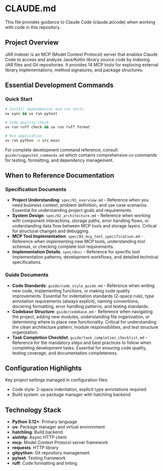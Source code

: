 # CLAUDE.md

This file provides guidance to Claude Code (claude.ai/code) when working with code in this repository.

## Project Overview

JAR Indexer is an MCP (Model Context Protocol) server that enables Claude Code to access and analyze Java/Kotlin library source code by indexing JAR files and Git repositories. It provides 14 MCP tools for exploring external library implementations, method signatures, and package structures.

## Essential Development Commands

### Quick Start
```bash
# Install dependencies and run tests
uv sync && uv run pytest

# Code quality check
uv run ruff check && uv run ruff format

# Run application
uv run python -m src.main
```

For complete development command reference, consult `guide/suggested_commands.md` which contains comprehensive uv commands for testing, formatting, and dependency management.

## When to Reference Documentation

### Specification Documents
- **Project Understanding**: `spec/01_overview.md` - Reference when you need business context, problem definition, and use case scenarios. Essential for understanding project goals and requirements.
- **System Design**: `spec/02_architecture.md` - Reference when working with component interactions, storage paths, error handling flows, or understanding data flow between MCP tools and storage layers. Critical for structural changes and debugging.
- **MCP Tool Implementation**: `spec/03_mcp_tool_specification.md` - Reference when implementing new MCP tools, understanding tool schemas, or checking complete tool requirements.
- **Implementation Details**: `spec/dev/` - Reference for specific tool implementation patterns, development workflows, and detailed technical specifications.

### Guide Documents
- **Code Standards**: `guide/code_style_guide.md` - Reference when writing new code, implementing functions, or making code quality improvements. Essential for indentation standards (2-space rule), type annotation requirements (always explicit), naming conventions, docstring formatting, error handling patterns, and testing standards.
- **Codebase Structure**: `guide/codebase.md` - Reference when navigating the project, adding new modules, understanding file organization, or determining where to place new functionality. Critical for understanding the clean architecture pattern, module responsibilities, and test structure organization.
- **Task Completion Checklist**: `guide/task_completion_checklist.md` - Reference for the mandatory steps and best practices to follow when completing development tasks. Essential for ensuring code quality, testing coverage, and documentation completeness.

## Configuration Highlights

Key project settings managed in configuration files:
- Code style: 2-space indentation, explicit type annotations required  
- Build system: uv package manager with hatchling backend

## Technology Stack

- **Python 3.12+**: Primary language
- **uv**: Package manager and virtual environment
- **hatchling**: Build backend
- **aiohttp**: Async HTTP client
- **mcp**: Model Context Protocol server framework
- **requests**: HTTP library
- **gitpython**: Git repository management
- **pytest**: Testing framework
- **ruff**: Code formatting and linting
